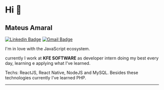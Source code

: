 
# Hi 👋


## Mateus Amaral

[![Linkedin Badge](https://img.shields.io/badge/-LinkedIn-blue?style=flat-square&logo=Linkedin&logoColor=white&link=https://www.linkedin.com/in/ronaldscruz/)](https://www.linkedin.com/in/mateus-passos-amaral/)
[![Gmail Badge](https://img.shields.io/badge/-mateus.amaral018@gmail.com-c14438?style=flat-square&logo=Gmail&logoColor=white&link=mailto:mateus.amaral018@gmail.com)](mailto:mateus.amaral018@gmail.com)


I'm in love with the JavaScript ecosystem.

currently I work at **KFE SOFTWARE** as developer intern doing my best every day, learning e applying what I've learned.

Techs: ReactJS, React Native, NodeJS and MySQL. Besides these technologies currently I've learned  PHP.

---

